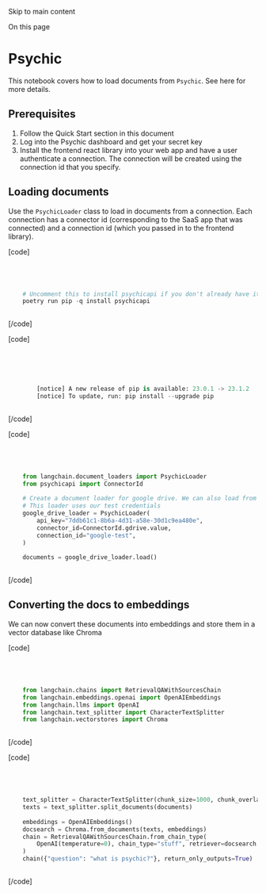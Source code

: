 

Skip to main content

On this page

# Psychic

This notebook covers how to load documents from `Psychic`. See here for more details.

## Prerequisites​

  1. Follow the Quick Start section in this document
  2. Log into the Psychic dashboard and get your secret key
  3. Install the frontend react library into your web app and have a user authenticate a connection. The connection will be created using the connection id that you specify.

## Loading documents​

Use the `PsychicLoader` class to load in documents from a connection. Each connection has a connector id (corresponding to the SaaS app that was connected) and a connection id (which you passed in to
the frontend library).

[code]
```python




    # Uncomment this to install psychicapi if you don't already have it installed  
    poetry run pip -q install psychicapi  
    


```
[/code]


[code]
```python




          
        [notice] A new release of pip is available: 23.0.1 -> 23.1.2  
        [notice] To update, run: pip install --upgrade pip  
    


```
[/code]


[code]
```python




    from langchain.document_loaders import PsychicLoader  
    from psychicapi import ConnectorId  
      
    # Create a document loader for google drive. We can also load from other connectors by setting the connector_id to the appropriate value e.g. ConnectorId.notion.value  
    # This loader uses our test credentials  
    google_drive_loader = PsychicLoader(  
        api_key="7ddb61c1-8b6a-4d31-a58e-30d1c9ea480e",  
        connector_id=ConnectorId.gdrive.value,  
        connection_id="google-test",  
    )  
      
    documents = google_drive_loader.load()  
    


```
[/code]


## Converting the docs to embeddings​

We can now convert these documents into embeddings and store them in a vector database like Chroma

[code]
```python




    from langchain.chains import RetrievalQAWithSourcesChain  
    from langchain.embeddings.openai import OpenAIEmbeddings  
    from langchain.llms import OpenAI  
    from langchain.text_splitter import CharacterTextSplitter  
    from langchain.vectorstores import Chroma  
    


```
[/code]


[code]
```python




    text_splitter = CharacterTextSplitter(chunk_size=1000, chunk_overlap=0)  
    texts = text_splitter.split_documents(documents)  
      
    embeddings = OpenAIEmbeddings()  
    docsearch = Chroma.from_documents(texts, embeddings)  
    chain = RetrievalQAWithSourcesChain.from_chain_type(  
        OpenAI(temperature=0), chain_type="stuff", retriever=docsearch.as_retriever()  
    )  
    chain({"question": "what is psychic?"}, return_only_outputs=True)  
    


```
[/code]


